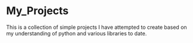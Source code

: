 # My_Projects
 This is a collection of simple projects I have attempted to create based on my understanding of python and various libraries to date.
